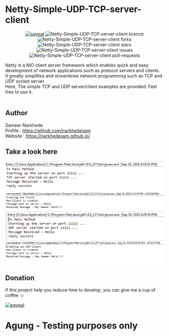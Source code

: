 # Netty-Simple-UDP-TCP-server-client
<p align="center">
    <a href="https://paypal.me/sameernarkhede/250">
        <img src="https://img.shields.io/badge/Donate-PayPal-green.svg" alt="paypal" />
    </a>
    <img src="https://img.shields.io/github/license/narkhedesam/Netty-Simple-UDP-TCP-server-client" alt="Netty-Simple-UDP-TCP-server-client licence" />
    <img src="https://img.shields.io/github/forks/narkhedesam/Netty-Simple-UDP-TCP-server-client" alt="Netty-Simple-UDP-TCP-server-client forks" />
    <img src="https://img.shields.io/github/stars/narkhedesam/Netty-Simple-UDP-TCP-server-client" alt="Netty-Simple-UDP-TCP-server-client stars" />
    <img src="https://img.shields.io/github/issues/narkhedesam/Netty-Simple-UDP-TCP-server-client" alt="Netty-Simple-UDP-TCP-server-client issues" />
    <img src="https://img.shields.io/github/issues-pr/narkhedesam/Netty-Simple-UDP-TCP-server-client" alt="Netty-Simple-UDP-TCP-server-client pull-requests" />
</p>

Netty is a NIO client server framework which enables quick and easy development of network applications such as protocol servers and clients. It greatly simplifies and streamlines network programming such as TCP and UDP socket server.
<br/>
Here, The simple TCP and UDP server/client examples are provided. Feel free to use it.
<br/><br/>

## Author 
Sameer Narkhede <br/>
Profile : https://github.com/narkhedesam <br/>
Website : https://narkhedesam.github.io/ 

## Take a look here


![Screenshot](tcp_server.png)
![Screenshot](tcp_client.png)
<br/>
![Screenshot](udp_server.png)
![Screenshot](udp_client.png)


## Donation

If this project help you reduce time to develop, you can give me a cup of coffee :relaxed: 
<br/>

[![paypal](https://www.paypalobjects.com/en_US/i/btn/btn_donateCC_LG.gif)](https://paypal.me/sameernarkhede/250)

 
# Agung - Testing purposes only
